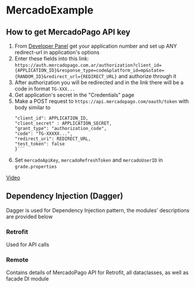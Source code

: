 # MercadoExample

## How to get MercadoPago API key
1. From [Developer Panel](https://www.mercadopago.com.ar/developers/panel/) get your
application number and set up ANY redirect-url in application's options
2. Enter these fields into this link: `https://auth.mercadopago.com.ar/authorization?client_id={APPLICATION_ID}&response_type=code&platform_id=mp&state={RANDOM_ID}&redirect_url={REDIRECT_URL}`
and authorize through it
3. After authorization you will be redirected and in the link there will be a code in format `TG-XXX...`
4. Get application's secret in the "Credentials" page
5. Make a POST request to `https://api.mercadopago.com/oauth/token` with body similar to
   ```{  
   "client_id": APPLICATION_ID,  
   "client_secret" : APPLICATION_SECRET,  
   "grant_type": "authorization_code",  
   "code": "TG-XXXXX...",  
   "redirect_uri": REDIRECT_URL,  
   "test_token": false  
   }```
6. Set `mercadoApiKey`, `mercadoRefreshToken` and `mercadoUserID` in `grade.properties`


[Video](https://youtu.be/I0yR0awzo0A)

## Dependency Injection (Dagger)
Dagger is used for Dependency Injection pattern, the modules' descriptions are provided below

### Retrofit
Used for API calls

### Remote
Contains details of MercadoPago API for Retrofit, all dataclasses, as well as facade DI module
